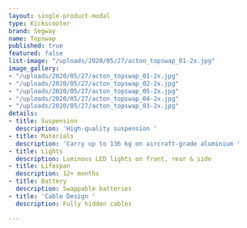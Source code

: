 ```yaml
---
layout: single-product-modal
type: Kickscooter
brand: Segway
name: Topswap
published: true
featured: false
list-image: "/uploads/2020/05/27/acton_topswap_01-2x.jpg"
image_gallery:
- "/uploads/2020/05/27/acton_topswap_01-2x.jpg"
- "/uploads/2020/05/27/acton_topswap_02-2x.jpg"
- "/uploads/2020/05/27/acton_topswap_05-2x.jpg"
- "/uploads/2020/05/27/acton_topswap_04-2x.jpg"
- "/uploads/2020/05/27/acton_topswap_03-2x.jpg"
details:
- title: Suspension
  description: 'High-quality suspension '
- title: Materials
  description: 'Carry up to 136 kg on aircraft-grade aluminium '
- title: Lights
  description: Luminous LED lights on front, rear & side
- title: Lifespan
  description: 12+ months
- title: Battery
  description: Swappable batteries
- title: 'Cable Design '
  description: Fully hidden cables

---
```

